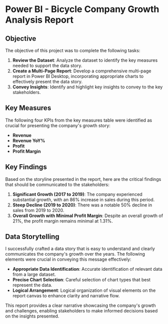 # Power BI - Bicycle Company Growth Analysis Report

## Objective

The objective of this project was to complete the following tasks:

1. **Review the Dataset**: Analyze the dataset to identify the key measures needed to support the data story.
2. **Create a Multi-Page Report**: Develop a comprehensive multi-page report in Power BI Desktop, incorporating appropriate charts to effectively present the data story.
3. **Convey Insights**: Identify and highlight key insights to convey to the key stakeholders.

## Key Measures

The following four KPIs from the key measures table were identified as crucial for presenting the company's growth story:

- **Revenue**
- **Revenue YoY%**
- **Profit**
- **Profit Margin**

## Key Findings

Based on the storyline presented in the report, here are the critical findings that should be communicated to the stakeholders:

1. **Significant Growth (2017 to 2019)**: The company experienced substantial growth, with an 86% increase in sales during this period.
2. **Steep Decline (2019 to 2020)**: There was a notable 50% decline in sales from 2019 to 2020.
3. **Overall Growth with Minimal Profit Margin**: Despite an overall growth of 21%, the profit margin remains minimal at 1.31%.

## Data Storytelling

I successfully crafted a data story that is easy to understand and clearly communicates the company's growth over the years. The following elements were crucial in conveying this message effectively:

- **Appropriate Data Identification**: Accurate identification of relevant data from a large dataset.
- **Precise Chart Selection**: Careful selection of chart types that best represent the data.
- **Logical Arrangement**: Logical organization of visual elements on the report canvas to enhance clarity and narrative flow.

This report provides a clear narrative showcasing the company's growth and challenges, enabling stakeholders to make informed decisions based on the insights presented.
